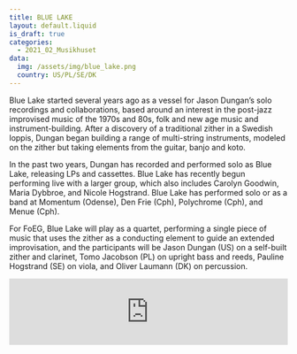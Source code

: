 ```yaml
---
title: BLUE LAKE
layout: default.liquid
is_draft: true
categories:
  - 2021_02_Musikhuset
data:
  img: /assets/img/blue_lake.png
  country: US/PL/SE/DK
---
```


Blue Lake started several years ago as a vessel for Jason Dungan’s solo recordings and collaborations, based around an interest in the post-jazz improvised music of the 1970s and 80s, folk and new age music and instrument-building. After a discovery of a traditional zither in a Swedish loppis, Dungan began building a range of multi-string instruments, modeled on the zither but taking elements from the guitar, banjo and koto.

In the past two years, Dungan has recorded and performed solo as Blue Lake, releasing LPs and cassettes. Blue Lake has recently begun performing live with a larger group, which also includes Carolyn Goodwin, Maria Dybbroe, and Nicole Hogstrand. Blue Lake has performed solo or as a band at Momentum (Odense), Den Frie (Cph), Polychrome (Cph), and Menue (Cph).

For FoEG, Blue Lake will play as a quartet, performing a single piece of music that uses the zither as a conducting element to guide an extended improvisation, and the participants will be Jason Dungan (US) on a self-built zither and clarinet, Tomo Jacobson (PL) on upright bass and reeds, Pauline Hogstrand (SE) on viola, and Oliver Laumann (DK) on percussion.

<iframe style="border: 0; width: 100%; height: 120px;" src="https://bandcamp.com/EmbeddedPlayer/album=1341619019/size=large/bgcol=ffffff/linkcol=0687f5/tracklist=false/artwork=small/transparent=true/" seamless><a href="https://bluelake1.bandcamp.com/album/reading-sleeping">Reading, Sleeping by Blue Lake</a></iframe>
